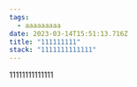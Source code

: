 ```yaml
---
tags:
  - aaaaaaaaa
date: 2023-03-14T15:51:13.716Z
title: "111111111"
stack: "1111111111111"
---
```

11111111111111